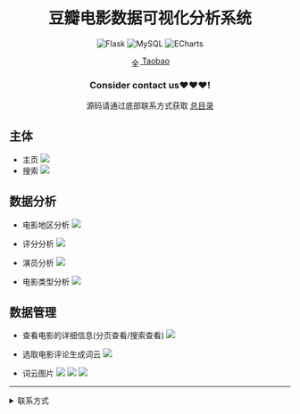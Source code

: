 
<div align="center">
  <h1>豆瓣电影数据可视化分析系统</h1>

![Flask](https://img.shields.io/badge/Flask-000000.svg?style=for-the-badge&logo=flask&logoColor=white&style=plastic)
![MySQL](https://img.shields.io/badge/MySQL-4479A1.svg?style=for-the-badge&logo=mysql&logoColor=white&style=plastic)
![ECharts](https://img.shields.io/badge/ECharts-3DDC84.svg?style=for-the-badge&logo=apacheecharts&logoColor=white&style=plastic)

<img src="https://www.taobao.com/favicon.ico" alt="全球 Web 图标" role="presentation" data-bm="45" width="17" height="17" align="center" ><a href='https://shop230447850.taobao.com/' > Taobao</a></img>
  ### **Consider contact us❤️❤️❤️!**
</div>

<div align="center">

源码请通过底部联系方式获取 [总目录](https://gitee.com/k54kdk/k54kdk/raw/master/README.md#django+mysql系统展示)

</div>


## 主体
- 主页
![](https://gitee.com/k54kdk/result_display/raw/master/src/豆瓣电影数据可视化分析系统/home.png)
- 搜索
![](https://gitee.com/k54kdk/result_display/raw/master/src/豆瓣电影数据可视化分析系统/search.png)

## 数据分析
- 电影地区分析
![](https://gitee.com/k54kdk/result_display/raw/master/src/豆瓣电影数据可视化分析系统/location-analysis.png)
- 评分分析
![](https://gitee.com/k54kdk/result_display/raw/master/src/豆瓣电影数据可视化分析系统/Score-analysis.png)
- 演员分析
![](https://gitee.com/k54kdk/result_display/raw/master/src/豆瓣电影数据可视化分析系统/actor-analysis.png)

- 电影类型分析
![](https://gitee.com/k54kdk/result_display/raw/master/src/豆瓣电影数据可视化分析系统/type-analysis.png)
## 数据管理
- 查看电影的详细信息(分页查看/搜索查看)
![](https://gitee.com/k54kdk/result_display/raw/master/src/豆瓣电影数据可视化分析系统/data查看电影的详细信息分页查看搜索查看.png)

- 选取电影评论生成词云
![](https://gitee.com/k54kdk/result_display/raw/master/src/豆瓣电影数据可视化分析系统/选取电影评论生成词云.png)
- 词云图片
![](https://gitee.com/k54kdk/result_display/raw/master/src/豆瓣电影数据可视化分析系统/wordcloud.png)
![](https://gitee.com/k54kdk/result_display/raw/master/src/豆瓣电影数据可视化分析系统/wordcloud1.png)
![](https://gitee.com/k54kdk/result_display/raw/master/src/豆瓣电影数据可视化分析系统/wordcloud2.png)

***
<details>
<summary> 联系方式</summary>
<html>
    <div align="center">
        <table align="center" >
            <tr>
                <td>
                    <img src="https://gitee.com/k54kdk/result_display/raw/master/src/联系二维码/微信好友.jpg" height=350/>
                </td>
                <td>
                    <img src="https://gitee.com/k54kdk/result_display/raw/master/src/联系二维码/QQ好友.jpg" height=350/>
                </td>
            </tr>
        </table>
    </div>
</html>
